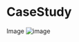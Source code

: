 # CaseStudy

Image 
![image](https://user-images.githubusercontent.com/66803507/187022057-838e2558-819f-4ecf-b1f1-c036a69bea1f.png)
